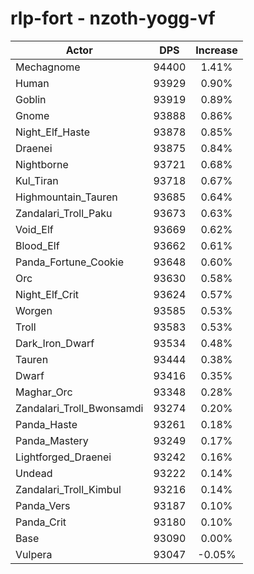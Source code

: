 # rlp-fort - nzoth-yogg-vf
| Actor | DPS | Increase |
|---|:---:|:---:|
|Mechagnome|94400|1.41%|
|Human|93929|0.90%|
|Goblin|93919|0.89%|
|Gnome|93888|0.86%|
|Night_Elf_Haste|93878|0.85%|
|Draenei|93875|0.84%|
|Nightborne|93721|0.68%|
|Kul_Tiran|93718|0.67%|
|Highmountain_Tauren|93685|0.64%|
|Zandalari_Troll_Paku|93673|0.63%|
|Void_Elf|93669|0.62%|
|Blood_Elf|93662|0.61%|
|Panda_Fortune_Cookie|93648|0.60%|
|Orc|93630|0.58%|
|Night_Elf_Crit|93624|0.57%|
|Worgen|93585|0.53%|
|Troll|93583|0.53%|
|Dark_Iron_Dwarf|93534|0.48%|
|Tauren|93444|0.38%|
|Dwarf|93416|0.35%|
|Maghar_Orc|93348|0.28%|
|Zandalari_Troll_Bwonsamdi|93274|0.20%|
|Panda_Haste|93261|0.18%|
|Panda_Mastery|93249|0.17%|
|Lightforged_Draenei|93242|0.16%|
|Undead|93222|0.14%|
|Zandalari_Troll_Kimbul|93216|0.14%|
|Panda_Vers|93187|0.10%|
|Panda_Crit|93180|0.10%|
|Base|93090|0.00%|
|Vulpera|93047|-0.05%|

